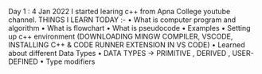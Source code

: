 Day 1 : 4 Jan 2022
I started learing c++ from Apna College youtube channel.
THINGS I LEARN TODAY :-
• What is computer program and algorithm
• What is flowchart
• What is pseudocode
• Examples
• Setting up c++ environment (DOWNLOADING MINGW COMPILER, VSCODE, INSTALLING C++ & CODE RUNNER EXTENSION IN VS CODE)
• Learned about different Data Types
• DATA TYPES -> PRIMITIVE , DERIVED , USER-DEFINED
• Type modifiers
